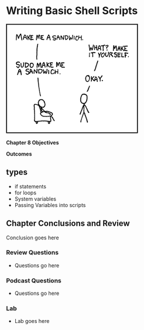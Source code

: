 # Writing Basic Shell Scripts
![*The power of sudo*](images/Chapter-Header/Chapter-08/sandwich.png "Sandwich")



__Chapter 8 Objectives__



__Outcomes__

## types

   * if statements
   * for loops
   * System variables
   * Passing Variables into scripts

## Chapter Conclusions and Review

  Conclusion goes here

### Review Questions

  * Questions go here

### Podcast Questions

 * Questions go here

### Lab

 * Lab goes here 
 
 